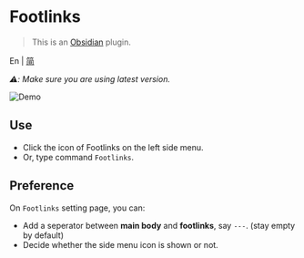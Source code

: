 # Footlinks

> This is an [Obsidian](https://obsidian.md) plugin.

En | [简](https://github.com/DahaWong/obsidian-footlinks/blob/main/README_zh.md)

*⚠️: Make sure you are using latest version.*

![Demo](https://raw.githubusercontent.com/DahaWong/obsidian-footlinks/main/demo.png)

## Use
- Click the icon of Footlinks on the left side menu.
- Or, type command `Footlinks`.

## Preference
On `Footlinks` setting page, you can:
-  Add a seperator between **main body** and **footlinks**, say `---`. (stay empty by default)
- Decide whether the side menu icon is shown or not.
